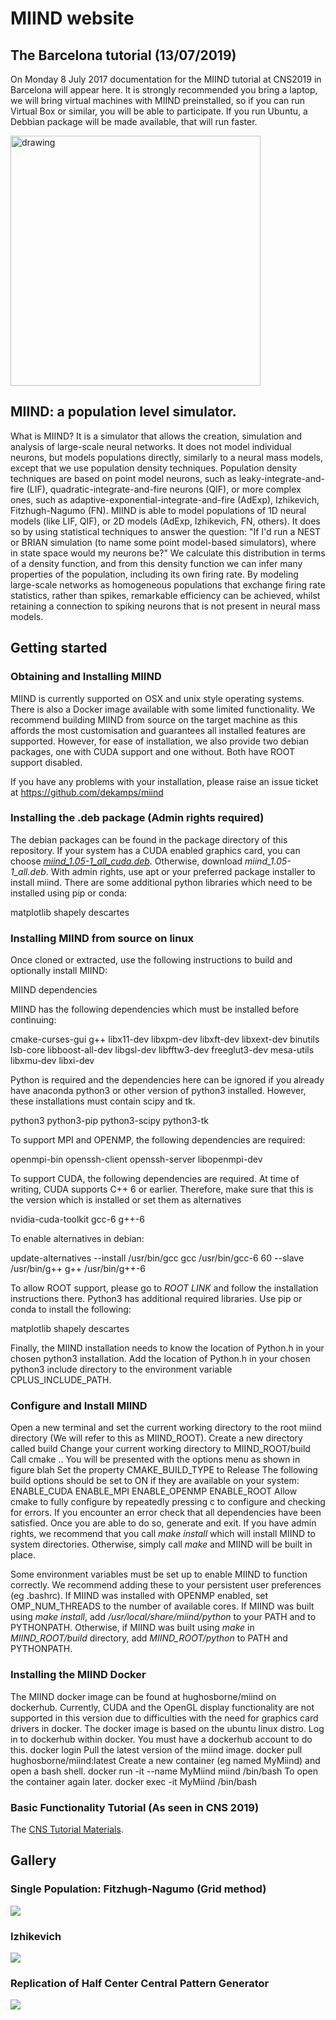# MIIND website
## The Barcelona tutorial (13/07/2019)
On Monday 8 July 2017 documentation for the MIIND tutorial at CNS2019 in Barcelona will appear here. It is strongly recommended you bring a laptop, we will bring virtual machines
with MIIND preinstalled, so if you can run Virtual Box or similar, you will be able to participate. If you run Ubuntu, a Debbian package will be made available,
that will run faster.


<img src="https://github.com/dekamps/miind/blob/master/images/AdExp.gif" alt="drawing" width="400"/>


## MIIND: a population level simulator.
What is MIIND? It is a simulator that allows the creation, simulation and analysis of large-scale neural networks. It does not model individual neurons, but models populations
directly, similarly to a neural mass models, except that we use population density techniques. Population density techniques are based on point model neurons, such as
leaky-integrate-and-fire (LIF), quadratic-integrate-and-fire neurons (QIF), or more complex ones, such as adaptive-exponential-integrate-and-fire (AdExp), Izhikevich,
Fitzhugh-Nagumo (FN). MIIND is able to model populations of 1D neural models (like LIF, QIF), or 2D models (AdExp, Izhikevich, FN, others). It does so by using
statistical techniques to answer the question: "If I'd run a NEST or BRIAN simulation (to name some point model-based simulators), where in state space would my neurons be?"
We calculate this distribution in terms of a density function, and from this density function we can infer many properties of the population, including its own firing rate.
By modeling large-scale networks as homogeneous populations that exchange firing rate statistics, rather than spikes, remarkable efficiency can be achieved, whilst retaining
a connection to spiking neurons that is not present in neural mass models.

## Getting started
### Obtaining and Installing MIIND

MIIND is currently supported on OSX and unix style operating systems. There is also a Docker image available with some limited functionality. We recommend building MIIND from source on the target machine as this affords the most customisation and guarantees all installed features are supported. However, for ease of installation, we also provide two debian packages, one with CUDA support and one without. Both have ROOT support disabled.

If you have any problems with your installation, please raise an issue ticket at https://github.com/dekamps/miind

### Installing the .deb package (Admin rights required)

The debian packages can be found in the package directory of this repository. If your system has a CUDA enabled graphics card, you can choose <a href="https://github.com/dekamps/miind/blob/master/package/miind_1.05-1_all.deb">*miind_1.05-1_all_cuda.deb*</a>. Otherwise, download *miind_1.05-1_all.deb*. With admin rights, use apt or your preferred package installer to install miind. There are some additional python libraries which need to be installed using pip or conda:

matplotlib
shapely
descartes

### Installing MIIND from source on linux

Once cloned or extracted, use the following instructions to build and optionally install MIIND:

MIIND dependencies

MIIND has the following dependencies which must be installed before continuing:

cmake-curses-gui g++ libx11-dev libxpm-dev libxft-dev libxext-dev binutils lsb-core libboost-all-dev libgsl-dev libfftw3-dev freeglut3-dev mesa-utils libxmu-dev libxi-dev

Python is required and the dependencies here can be ignored if you already have anaconda python3 or other version of python3 installed. However, these installations must contain scipy and tk.

python3 python3-pip python3-scipy python3-tk

To support MPI and OPENMP, the following dependencies are required:

openmpi-bin openssh-client openssh-server libopenmpi-dev

To support CUDA, the following dependencies are required. At time of writing, CUDA supports C++ 6 or earlier. Therefore, make sure that this is the version which is installed or set them as alternatives

nvidia-cuda-toolkit gcc-6 g++-6

To enable alternatives in debian:

update-alternatives --install /usr/bin/gcc gcc /usr/bin/gcc-6 60 --slave /usr/bin/g++ g++ /usr/bin/g++-6

To allow ROOT support, please go to *ROOT LINK* and follow the installation instructions there.
Python3 has additional required libraries. Use pip or conda to install the following:

matplotlib
shapely
descartes

Finally, the MIIND installation needs to know the location of Python.h in your chosen python3 installation. Add the location of Python.h in your chosen python3 include directory to the environment variable CPLUS_INCLUDE_PATH.

### Configure and Install MIIND

Open a new terminal and set the current working directory to the root miind directory (We will refer to this as MIIND_ROOT).
Create a new directory called build
Change your current working directory to MIIND_ROOT/build
Call cmake ..
You will be presented with the options menu as shown in figure blah
Set the property CMAKE_BUILD_TYPE to Release
The following build options should be set to ON if they are available on your system:
ENABLE_CUDA
ENABLE_MPI
ENABLE_OPENMP
ENABLE_ROOT
Allow cmake to fully configure by repeatedly pressing c to configure and checking for errors. If you encounter an error check that all dependencies have been satisfied. Once you are able to do so, generate and exit.
If you have admin rights, we recommend that you call *make install* which will install MIIND to system directories. Otherwise, simply call *make* and MIIND will be built in place.

Some environment variables must be set up to enable MIIND to function correctly. We recommend adding these to your persistent user preferences (eg .bashrc). If MIIND was installed with OPENMP enabled, set OMP_NUM_THREADS to the number of available cores. If MIIND was built using *make install*, add */usr/local/share/miind/python* to your PATH and to PYTHONPATH. Otherwise, if MIIND was built using *make* in *MIIND_ROOT/build* directory, add *MIIND_ROOT/python* to PATH and PYTHONPATH.

### Installing the MIIND Docker

The MIIND docker image can be found at hughosborne/miind on dockerhub. Currently, CUDA and the OpenGL display functionality are not supported in this version due to difficulties with the need for graphics card drivers in docker. The docker image is based on the ubuntu linux distro.
Log in to dockerhub within docker. You must have a dockerhub account to do this.
docker login
Pull the latest version of the miind image.
docker pull hughosborne/miind:latest
Create a new container (eg named MyMiind) and open a bash shell.
docker run -it --name MyMiind miind /bin/bash
To open the container again later.
docker exec -it MyMiind /bin/bash

### Basic Functionality Tutorial (As seen in CNS 2019)
The <a href="https://docs.google.com/document/d/1e9OK_9YiG7MusgeuAgGj_JiIOZPyh1mj7Mqh-D-Nszo/edit#">CNS Tutorial Materials</a>. 

## Gallery
### Single Population: Fitzhugh-Nagumo (Grid method)
[![](http://img.youtube.com/vi/vv9lgntZhYQ/0.jpg)](http://www.youtube.com/watch?v=vv9lgntZhYQ "MIIND : Fitzhugh-Nagumo example")

### Izhikevich
[![](http://img.youtube.com/vi/8p7jEz-qWTY/0.jpg)](http://www.youtube.com/watch?v=8p7jEz-qWTY "MIIND : Izhikevich example")

### Replication of Half Center Central Pattern Generator
[![](http://img.youtube.com/vi/9pC4MOWQ-Ho/0.jpg)](http://www.youtube.com/watch?v=9pC4MOWQ-Ho "MIIND : Persistent Sodium Half Centre example")
